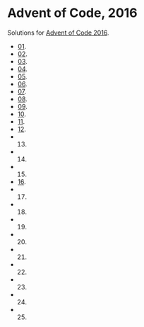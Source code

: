 # Advent of Code, 2016
Solutions for [Advent of Code 2016](https://adventofcode.com/2016).
*  [01](01/).
*  [02](02/).
*  [03](03/).
*  [04](04/).
*  [05](05/).
*  [06](06/).
*  [07](07/).
*  [08](08/).
*  [09](09/).
*  [10](10/).
*  [11](11/).
*  [12](12/).
* 13.
* 14.
* 15.
*  [16](16/).
* 17.
* 18.
* 19.
* 20.
* 21.
* 22.
* 23.
* 24.
* 25.
